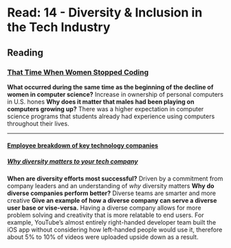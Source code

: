 # Read: 14 - Diversity & Inclusion in the Tech Industry

## Reading

### [That Time When Women Stopped Coding](https://www.npr.org/sections/money/2014/10/21/357629765/when-women-stopped-coding)

**What occurred during the same time as the beginning of the decline of women in computer science?** Increase in ownership of personal computers in U.S. hones
**Why does it matter that males had been playing on computers growing up?** There was a higher expectation in computer science programs that students already had experience using computers throughout their lives.

---

#### [Employee breakdown of key technology companies](https://informationisbeautiful.net/visualizations/diversity-in-tech/)

##### [Why diversity matters to your tech company](https://www.usatoday.com/story/tech/columnist/2015/07/21/why-diversity-matters-your-tech-company/30419871/)

**When are diversity efforts most successful?** Driven by a commitment from company leaders and an understanding of *why* diversity matters
**Why do diverse companies perform better?** Diverse teams are smarter and more creative
**Give an example of how a diverse company can serve a diverse user base or vise-versa.** Having a diverse company allows for more problem solving and creativity that is more relatable to end users. For example, YouTube’s almost entirely right-handed developer team built the iOS app without considering how left-handed people would use it, therefore about 5% to 10% of videos were uploaded upside down as a result.

